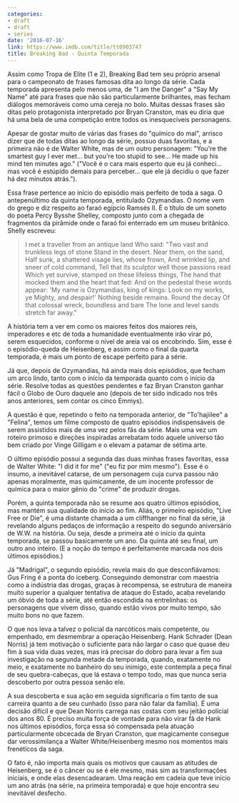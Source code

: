 ```yaml
---
categories:
- draft
- draft
- series
date: '2016-07-16'
link: https://www.imdb.com/title/tt0903747
title: Breaking Bad - Quinta Temporada
---
```


Assim como Tropa de Elite (1 e 2), Breaking Bad tem seu próprio arsenal para o campeonato de frases famosas dita ao longo da série. Cada temporada apresenta pelo menos uma, de "I am the Danger" a "Say My Name" até para frases que não são particularmente brilhantes, mas fecham diálogos memoráveis como uma cereja no bolo. Muitas dessas frases são ditas pelo protagonista interpretado por Bryan Cranston, mas eu diria que há uma bela de uma competição entre todos os inesquecíveis personagens.

Apesar de gostar muito de várias das frases do "químico do mal", arrisco dizer que de todas ditas ao longo da série, possuo duas favoritas, e a primeira não é de Walter White, mas de um outro personagem: "You're the smartest guy I ever met... but you're too stupid to see... He made up his mind ten minutes ago." ("Você é o cara mais esperto que eu já conheci... mas você é estúpido demais para perceber... que ele já decidiu o que fazer há dez minutos atrás.").

Essa frase pertence ao início do episódio mais perfeito de toda a saga. O antepenúltimo da quinta temporada, entitulado Ozymandias. O nome vem do grego e diz respeito ao faraó egípcio Ramsés II. É o título de um soneto do poeta Percy Bysshe Shelley, composto junto com a chegada de fragmentos da pirâmide onde o faraó foi enterrado em um museu britânico. Shelly escreveu:

>
> I met a traveller from an antique land
> Who said: "Two vast and trunkless legs of stone
> Stand in the desert. Near them, on the sand,
> Half sunk, a shattered visage lies, whose frown,
> And wrinkled lip, and sneer of cold command,
> Tell that its sculptor well those passions read
> Which yet survive, stamped on these lifeless things,
> The hand that mocked them and the heart that fed:
> And on the pedestal these words appear:
> 'My name is Ozymandias, king of kings:
> Look on my works, ye Mighty, and despair!'
> Nothing beside remains. Round the decay
> Of that colossal wreck, boundless and bare
> The lone and level sands stretch far away."
>

A história tem a ver em como os maiores feitos dos maiores reis, imperadores e etc de toda a humanidade eventualmente irão virar pó, serem esquecidos, conforme o nível de areia vai os encobrindo. Sim, esse é o episódio-queda de Heisenberg, e assim como o final da quarta temporada, é mais um ponto de escape perfeito para a série.

Já que, depois de Ozymandias, há ainda mais dois episódios, que fecham um arco lindo, tanto com o início da temporada quanto com o início da série. Resolve todas as questões pendentes e faz Bryan Cranston ganhar fácil o Globo de Ouro daquele ano (depois de ter sido indicado nos três anos anteriores, sem contar os cinco Emmys).

A questão é que, repetindo o feito na temporada anterior, de "To'hajiilee" a "Felina", temos um filme composto de quatro episódios indispensáveis de serem assistidos mais de uma vez pelos fãs da série. Mais uma vez um roteiro primoso e direções inspiradas arrebatam todo aquele universo tão bem criado por Vinge Gilligam e o elevam a patamar de sétima arte.

O último episódio possui a segunda das duas minhas frases favoritas, essa de Walter White: "I did it for me" ("eu fiz por mim mesmo"). Esse é o insumo, a inevitável catarse, de um personagem cuja curva passou não apenas moralmente, mas quimicamente, de um inocente professor de química para o maior gênio do "crime" de produzir drogas.

Porém, a quinta temporada não se resume aos quatro últimos episódios, mas mantém sua qualidade do início ao fim. Aliás, o primeiro episódio, "Live Free or Die", é uma distante chamada a um cliffhanger no final da série, já revelando alguns pedaços de informação a respeito do segundo aniversário de W.W. na história. Ou seja, desde a primeira até o início da quinta temporada, se passou basicamente um ano. Da quinta até seu final, um outro ano inteiro. (E a noção do tempo é perfeitamente marcada nos dois últimos episódios.)

Já "Madrigal", o segundo episódio, revela mais do que desconfiávamos: Gus Fring é a ponta do iceberg. Conseguindo demonstrar com maestria como a indústria das drogas, graças à recompensa, se estrutura de maneira muito superior a qualquer tentativa de ataque do Estado, acaba revelando um óbvio de toda a série, até então escondida na entrelinhas: os personagens que vivem disso, quando estão vivos por muito tempo, são muito bons no que fazem.

O que nos leva a talvez o policial da narcóticos mais competente, ou empenhado, em desmembrar a operação Heisenberg. Hank Schrader (Dean Norris) já tem motivação o suficiente para não largar o caso que quase deu fim à sua vida duas vezes, mas irá precisar do dobro para levar a fim sua investigação na segunda metade da temporada, quando, exatamente no meio, e exatamente no banheiro do seu inimigo, este contempla a peça final de seu quebra-cabeças, que lá estava o tempo todo, mas que nunca seria descoberto por outra pessoa senão ele.

A sua descoberta e sua ação em seguida significaria o fim tanto de sua carreira quanto a de seu cunhado (isso para não falar da família). É uma decisão difícil e que Dean Norris carrega nas costas com seu jeitão policial dos anos 80. É preciso muita força de vontade para não virar fã de Hank nos últimos episódios, força essa só compensada pela atuação particularmente obcecada de Bryan Cranston, que magicamente consegue dar verossimilança a Walter White/Heisenberg mesmo nos momentos mais frenéticos da saga.

O fato é, não importa mais quais os motivos que causam as atitudes de Heisenberg, se é o câncer ou se é ele mesmo, mas sim as transformações iniciais, e onde elas desencadearam. Uma reação em cadeia que teve início um ano atrás (na série, na primeira temporada) e que hoje encontra seu inevitável desfecho.